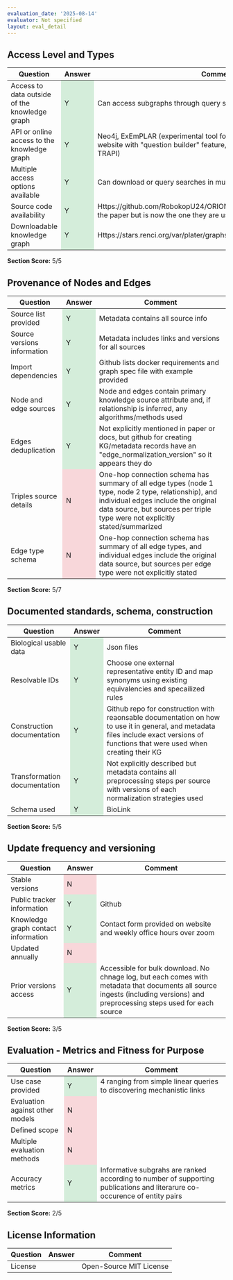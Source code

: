 ```yaml
---
evaluation_date: '2025-08-14'
evaluator: Not specified
layout: eval_detail
---
```


## Access Level and Types
<div class="table-responsive">
<table class="table table-striped">
<thead><tr><th>Question</th><th>Answer</th><th>Comment</th></tr></thead><tbody>
<tr><td>Access to data outside of the knowledge graph</td><td style="background-color:#d4edda;">Y</td><td>Can access subgraphs through query searches</td></tr>
<tr><td>API or online access to the knowledge graph</td><td style="background-color:#d4edda;">Y</td><td>Neo4j, ExEmPLAR (experimental tool for queries of Neo4j graphs), website with &quot;question builder&quot; feature, automat queries (cypher and TRAPI)</td></tr>
<tr><td>Multiple access options available</td><td style="background-color:#d4edda;">Y</td><td>Can download or query searches in multiple ways</td></tr>
<tr><td>Source code availability</td><td style="background-color:#d4edda;">Y</td><td>Https://github.com/RobokopU24/ORION (this is not the original GH from the paper but is now the one they are using)</td></tr>
<tr><td>Downloadable knowledge graph</td><td style="background-color:#d4edda;">Y</td><td>Https://stars.renci.org/var/plater/graphs/RobokopKG/6fe13d850fdbf89c/</td></tr>
</tbody></table></div>
<p><strong>Section Score:</strong> 5/5</p>

## Provenance of Nodes and Edges
<div class="table-responsive">
<table class="table table-striped">
<thead><tr><th>Question</th><th>Answer</th><th>Comment</th></tr></thead><tbody>
<tr><td>Source list provided</td><td style="background-color:#d4edda;">Y</td><td>Metadata contains all source info</td></tr>
<tr><td>Source versions information</td><td style="background-color:#d4edda;">Y</td><td>Metadata includes links and versions for all sources</td></tr>
<tr><td>Import dependencies</td><td style="background-color:#d4edda;">Y</td><td>Github lists docker requirements and graph spec file with example provided</td></tr>
<tr><td>Node and edge sources</td><td style="background-color:#d4edda;">Y</td><td>Node and edges contain primary knowledge source attribute and, if relationship is inferred, any algorithms/methods used</td></tr>
<tr><td>Edges deduplication</td><td style="background-color:#d4edda;">Y</td><td>Not explicitly mentioned in paper or docs, but github for creating KG/metadata records have an &quot;edge_normalization_version&quot; so it appears they do</td></tr>
<tr><td>Triples source details</td><td style="background-color:#f8d7da;">N</td><td>One-hop connection schema has summary of all edge types (node 1 type, node 2 type, relationship), and individual edges include the original data source, but sources per triple type were not explicitly stated/summarized</td></tr>
<tr><td>Edge type schema</td><td style="background-color:#f8d7da;">N</td><td>One-hop connection schema has summary of all edge types, and individual edges include the original data source, but sources per edge type were not explicitly stated</td></tr>
</tbody></table></div>
<p><strong>Section Score:</strong> 5/7</p>

## Documented standards, schema, construction
<div class="table-responsive">
<table class="table table-striped">
<thead><tr><th>Question</th><th>Answer</th><th>Comment</th></tr></thead><tbody>
<tr><td>Biological usable data</td><td style="background-color:#d4edda;">Y</td><td>Json files</td></tr>
<tr><td>Resolvable IDs</td><td style="background-color:#d4edda;">Y</td><td>Choose one external representative entity ID and map synonyms using existing equivalencies and specailized rules</td></tr>
<tr><td>Construction documentation</td><td style="background-color:#d4edda;">Y</td><td>Github repo for construction with reaonsable documentation on how to use it in general, and metadata files include exact versions of functions that were used when creating their KG</td></tr>
<tr><td>Transformation documentation</td><td style="background-color:#d4edda;">Y</td><td>Not explicitly described but metadata contains all preprocessing steps per source with versions of each normalization strategies used</td></tr>
<tr><td>Schema used</td><td style="background-color:#d4edda;">Y</td><td>BioLink</td></tr>
</tbody></table></div>
<p><strong>Section Score:</strong> 5/5</p>

## Update frequency and versioning
<div class="table-responsive">
<table class="table table-striped">
<thead><tr><th>Question</th><th>Answer</th><th>Comment</th></tr></thead><tbody>
<tr><td>Stable versions</td><td style="background-color:#f8d7da;">N</td><td></td></tr>
<tr><td>Public tracker information</td><td style="background-color:#d4edda;">Y</td><td>Github</td></tr>
<tr><td>Knowledge graph contact information</td><td style="background-color:#d4edda;">Y</td><td>Contact form provided on website and weekly office hours over zoom</td></tr>
<tr><td>Updated annually</td><td style="background-color:#f8d7da;">N</td><td></td></tr>
<tr><td>Prior versions access</td><td style="background-color:#d4edda;">Y</td><td>Accessible for bulk download. No chnage log, but each comes with metadata that documents all source ingests (including versions) and preprocessing steps used for each source</td></tr>
</tbody></table></div>
<p><strong>Section Score:</strong> 3/5</p>

## Evaluation - Metrics and Fitness for Purpose
<div class="table-responsive">
<table class="table table-striped">
<thead><tr><th>Question</th><th>Answer</th><th>Comment</th></tr></thead><tbody>
<tr><td>Use case provided</td><td style="background-color:#d4edda;">Y</td><td>4 ranging from simple linear queries to discovering mechanistic links</td></tr>
<tr><td>Evaluation against other models</td><td style="background-color:#f8d7da;">N</td><td></td></tr>
<tr><td>Defined scope</td><td style="background-color:#f8d7da;">N</td><td></td></tr>
<tr><td>Multiple evaluation methods</td><td style="background-color:#f8d7da;">N</td><td></td></tr>
<tr><td>Accuracy metrics</td><td style="background-color:#d4edda;">Y</td><td>Informative subgrahs are ranked according to number of supporting publications and literarure co-occurence of entity pairs</td></tr>
</tbody></table></div>
<p><strong>Section Score:</strong> 2/5</p>

## License Information
<div class="table-responsive">
<table class="table table-striped">
<thead><tr><th>Question</th><th>Answer</th><th>Comment</th></tr></thead><tbody>
<tr><td>License</td><td></td><td>Open-Source MIT License</td></tr>
</tbody></table></div>


